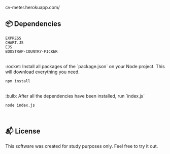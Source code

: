 <a>cv-meter.herokuapp.com/</a>

## 📦 Dependencies
```
EXPRESS
CHART.JS
EJS
BOOSTRAP-COUNTRY-PICKER
``` 
<br>
:rocket:  Install all packages of the `package.json` on your Node project. This will download everything you need.

```
npm install
```
<br>
:bulb: After all the dependencies have been installed, run `index.js`

```
node index.js
```

<br>

## :mailbox_with_mail: License

This software was created for study purposes only. Feel free to try it out.
